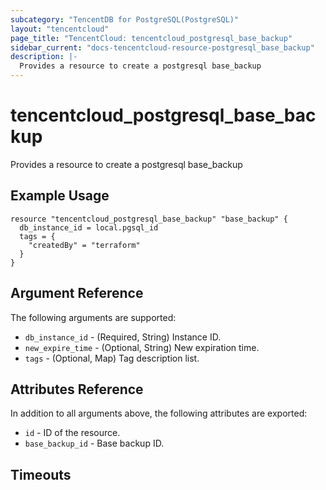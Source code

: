```yaml
---
subcategory: "TencentDB for PostgreSQL(PostgreSQL)"
layout: "tencentcloud"
page_title: "TencentCloud: tencentcloud_postgresql_base_backup"
sidebar_current: "docs-tencentcloud-resource-postgresql_base_backup"
description: |-
  Provides a resource to create a postgresql base_backup
---
```


# tencentcloud_postgresql_base_backup

Provides a resource to create a postgresql base_backup

## Example Usage

```hcl
resource "tencentcloud_postgresql_base_backup" "base_backup" {
  db_instance_id = local.pgsql_id
  tags = {
    "createdBy" = "terraform"
  }
}
```

## Argument Reference

The following arguments are supported:

* `db_instance_id` - (Required, String) Instance ID.
* `new_expire_time` - (Optional, String) New expiration time.
* `tags` - (Optional, Map) Tag description list.

## Attributes Reference

In addition to all arguments above, the following attributes are exported:

* `id` - ID of the resource.
* `base_backup_id` - Base backup ID.


## Timeouts

<no value>


